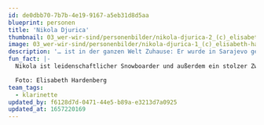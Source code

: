 ```yaml
---
id: de0dbb70-7b7b-4e19-9167-a5eb31d8d5aa
blueprint: personen
title: 'Nikola Djurica'
thumbnail: 03_wer-wir-sind/personenbilder/nikola-djurica-2_(c)_elisabeth-hardenberg_lowres.jpg
image: 03_wer-wir-sind/personenbilder/nikola-djurica-1_(c)_elisabeth-hardenberg_lowres.jpg
description: '… ist in der ganzen Welt Zuhause: Er wurde in Sarajevo geboren, ist in in Serbien aufgewachsen, studierte in den USA und lebte in Japan, bevor er in Berlin sesshaft wurde. Musik war bei dieser Reise durch die Welt stets Nikolas Sprache #1. Bei Stegreif ist der Klarinettist und Musikalischer Leiter von #bechange - seine Schlüsselrolle dabei: Den orchesterweiten Bedarf an starken Witzen decken :)'
fun_fact: |-
  Nikola ist leidenschaftlicher Snowboarder und außerdem ein stolzer Zwillingsbruder!

  Foto: Elisabeth Hardenberg
team_tags:
  - klarinette
updated_by: f6128d7d-0471-44e5-b89a-e3213d7a0925
updated_at: 1657220169
---
```


